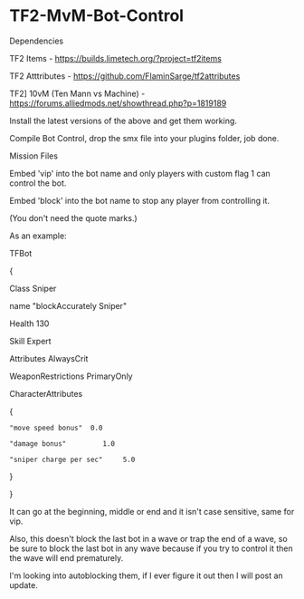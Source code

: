 # TF2-MvM-Bot-Control

Dependencies

TF2 Items - https://builds.limetech.org/?project=tf2items

TF2 Atttributes - https://github.com/FlaminSarge/tf2attributes

TF2] 10vM (Ten Mann vs Machine) - https://forums.alliedmods.net/showthread.php?p=1819189

Install the latest versions of the above and get them working.

Compile Bot Control, drop the smx file into your plugins folder, job done.



Mission Files

Embed 'vip' into the bot name and only players with custom flag 1 can control the bot.

Embed 'block' into the bot name to stop any player from controlling it.

(You don't need the quote marks.)

As an example:

TFBot

{

  Class Sniper
  
  name "blockAccurately Sniper"
  
  Health 130
  
  Skill Expert
  
  Attributes AlwaysCrit
  
  WeaponRestrictions PrimaryOnly
  
  CharacterAttributes
  
  {
  
    "move speed bonus"	0.0
    
    "damage bonus"         1.0
    
    "sniper charge per sec"     5.0
    
  } 
  
}


 It can go at the beginning, middle or end and it isn't case sensitive, same for vip.
 
 Also, this doesn't block the last bot in a wave or trap the end of a wave, so be sure to block the last bot in any wave because if you try to control it then the wave will end prematurely.
 
 I'm looking into autoblocking them, if I ever figure it out then I will post an update.
